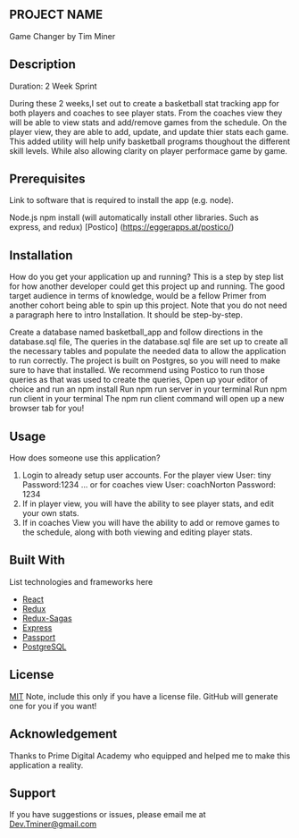 ## PROJECT NAME
Game Changer by Tim Miner

## Description
Duration: 2 Week Sprint

During these 2 weeks,I set out to create a basketball stat tracking app for both players and coaches to see player stats. From the coaches view they will be able to view stats and add/remove games from the schedule. On the player view, they are able to add, update, and update thier stats each game. This added utility will help unify basketball programs thoughout the different skill levels. While also allowing clarity on player performace game by game.  


## Prerequisites
Link to software that is required to install the app (e.g. node).

Node.js
npm install (will automatically install other libraries. Such as express, and redux)
[Postico] (https://eggerapps.at/postico/)
## Installation
How do you get your application up and running? This is a step by step list for how another developer could get this project up and running. The good target audience in terms of knowledge, would be a fellow Primer from another cohort being able to spin up this project. Note that you do not need a paragraph here to intro Installation. It should be step-by-step.

Create a database named basketball_app and follow directions in the database.sql file,
The queries in the database.sql file are set up to create all the necessary tables and populate the needed data to allow the application to run correctly. The project is built on Postgres, so you will need to make sure to have that installed. We recommend using Postico to run those queries as that was used to create the queries,
Open up your editor of choice and run an npm install
Run npm run server in your terminal
Run npm run client in your terminal
The npm run client command will open up a new browser tab for you!
## Usage
How does someone use this application?

1. Login to already setup user accounts. For the player view User: tiny Password:1234 ... or for coaches view User: coachNorton Password: 1234
2. If in player view, you will have the ability to see player stats, and edit your own stats. 
3. If in coaches View you will have the ability to add or remove games to the schedule, along with both viewing and editing player stats. 
## Built With

List technologies and frameworks here
- [React](https://reactjs.org/)
- [Redux](https://maven.apache.org/)
- [Redux-Sagas](https://redux-saga.js.org/)
- [Express](https://expressjs.com/)
- [Passport](http://www.passportjs.org/)
- [PostgreSQL](https://www.postgresql.org/)

## License
[MIT](https://choosealicense.com/licenses/mit/)
Note, include this only if you have a license file. GitHub will generate one for you if you want!

## Acknowledgement
Thanks to Prime Digital Academy who equipped and helped me to make this application a reality.

## Support
If you have suggestions or issues, please email me at Dev.Tminer@gmail.com
